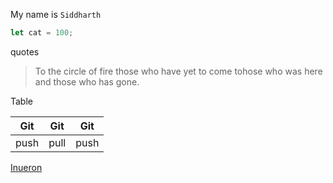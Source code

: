 My name is `Siddharth`

```Javascript
let cat = 100;
```

quotes

>To the circle of fire those who have yet to come tohose who was here and those who has gone.

Table

|Git|Git|Git|
|---|---|---|
|push|pull|push|

[Inueron](https://inueron.ai)